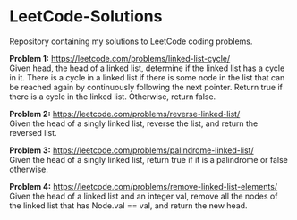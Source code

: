 # LeetCode-Solutions
Repository containing my solutions to LeetCode coding problems.

<b>Problem 1:</b> https://leetcode.com/problems/linked-list-cycle/
<br>Given head, the head of a linked list, determine if the linked list has a cycle in it.
There is a cycle in a linked list if there is some node in the list that can be reached again by continuously following the next pointer. 
Return true if there is a cycle in the linked list. Otherwise, return false.

<b>Problem 2:</b> https://leetcode.com/problems/reverse-linked-list/
<br>Given the head of a singly linked list, reverse the list, and return the reversed list.

<b>Problem 3:</b> https://leetcode.com/problems/palindrome-linked-list/
<br>Given the head of a singly linked list, return true if it is a palindrome or false otherwise.

<b>Problem 4:</b> https://leetcode.com/problems/remove-linked-list-elements/
<br>Given the head of a linked list and an integer val, remove all the nodes of the linked list that has Node.val == val, and return the new head.

